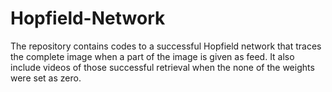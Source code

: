 # Hopfield-Network
The repository contains codes to a successful Hopfield network that traces the complete image when a part of the image is given as feed.
It also include videos of those successful retrieval when the none of the weights were set as zero.
